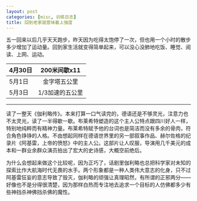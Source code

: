 ```yaml
---
layout: post
categories: [misc, 训练日志]
title: 回到老家就意味着上强度
---
```


五一回来以后几乎天天跑步，昨天因为吃得太饱停了一次，但也用一个小时的散步多少增加了运动量。回到家生活就变得简单起来，可以没心没肺地吃饭、睡觉、阅读、上网、运动。

| 4月30日 | 200米间歇x11 |
| --- | :---: |
| 5月1日 | 金字塔五公里 |
| 5月3日 | 1/3加速的五公里 |

---

读了一整天《伽利略传》。本来打算一口气读完的，德语还是不够灵光，注意力也不太灵光，读了一半得歇一歇。布莱希特塑造的这个主人公特点跟四川好人一样，特别地纯粹而有精神力量。布莱希特赋予他的台词也是简洁而没有多余的骨肉，符合角色铮铮的人格。不由想起同样在德语世界里的另一部叙事作品、赫尔佐格的纪录片《阿基雷，上帝的愤怒》中的主人公。这部片让人叹服，导演用几千美元的成本和一群业余群众演员拍出了宏大的史诗感，大概空前绝后。

为什么会想起来做这个比较呢，因为正巧了，话剧里伽利略也总把科学家对未知的探索比作大航海时代无畏的水手。两个形象都是一种人类伟大意志的化身，只不过阿基雷狂妄的意志导致了毁灭，伽利略的顽强让真理昭然，有所谓的正邪两分——好像也不是分得很清楚，因为那样白热而专注地去追求一个目标的人仿佛都多少有些神挡杀神佛挡杀佛的魔性。
